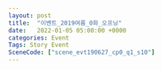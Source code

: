 ```yaml
---
layout: post
title:  "이벤트_2019여름_0화_오프닝"
date:   2022-01-05 05:00:00 +0000
categories: Event
Tags: Story Event
SceneCode: ["scene_evt190627_cp0_q1_s10"]
---
```

